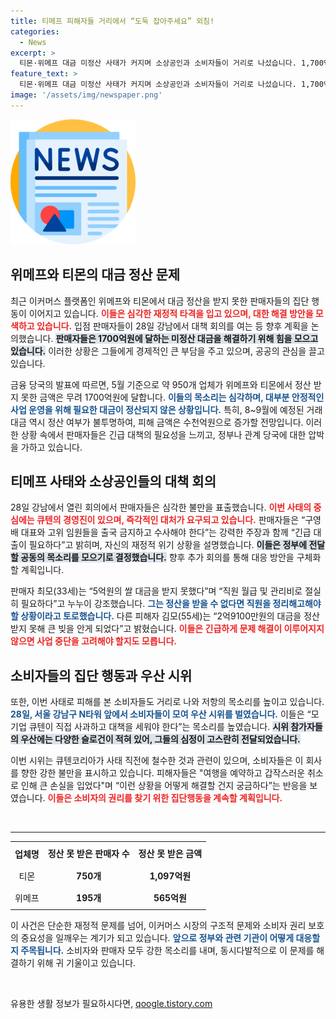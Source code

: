 ```yaml
---
title: 티메프 피해자들 거리에서 “도둑 잡아주세요” 외침!
categories:
  - News
excerpt: >
  티몬·위메프 대금 미정산 사태가 커지며 소상공인과 소비자들이 거리로 나섰습니다. 1,700억 원의 대금을 받지 못한 판매자들은 긴급 대책 회의 및 우산 시위에 나섰고, 해결의 실마리를 찾기 위한 여정이 시작되었습니다.
feature_text: >
  티몬·위메프 대금 미정산 사태가 커지며 소상공인과 소비자들이 거리로 나섰습니다. 1,700억 원의 대금을 받지 못한 판매자들은 긴급 대책 회의 및 우산 시위에 나섰고, 해결의 실마리를 찾기 위한 여정이 시작되었습니다.
image: '/assets/img/newspaper.png'
---
```


<p><img src="/assets/img/newspaper.png" alt="kimp 속보" /></p>

<h2 data-ke-size="size26">위메프와 티몬의 대금 정산 문제</h2>

<p data-ke-size="size16">최근 이커머스 플랫폼인 위메프와 티몬에서 대금 정산을 받지 못한 판매자들의 집단 행동이 이어지고 있습니다. <b><span style="color: #ee2323;">이들은 심각한 재정적 타격을 입고 있으며, 대한 해결 방안을 모색하고 있습니다.</span></b> 입점 판매자들이 28일 강남에서 대책 회의를 여는 등 향후 계획을 논의했습니다. <b><span style="background-color: #21538527;">판매자들은 1700억원에 달하는 미정산 대금을 해결하기 위해 힘을 모으고 있습니다.</span></b> 이러한 상황은 그들에게 경제적인 큰 부담을 주고 있으며, 공공의 관심을 끌고 있습니다.</p>

<p data-ke-size="size16">금융 당국의 발표에 따르면, 5월 기준으로 약 950개 업체가 위메프와 티몬에서 정산 받지 못한 금액은 무려 1700억원에 달합니다. <b><span style="color: #1a5490;">이들의 목소리는 심각하며, 대부분 안정적인 사업 운영을 위해 필요한 대금이 정산되지 않은 상황입니다.</span></b> 특히, 8~9월에 예정된 거래 대금 역시 정산 여부가 불투명하여, 피해 금액은 수천억원으로 증가할 전망입니다. 이러한 상황 속에서 판매자들은 긴급 대책의 필요성을 느끼고, 정부나 관계 당국에 대한 압박을 가하고 있습니다.</p>

<h2 data-ke-size="size26">티메프 사태와 소상공인들의 대책 회의</h2>

<p data-ke-size="size16">28일 강남에서 열린 회의에서 판매자들은 심각한 불만을 표출했습니다. <b><span style="color: #ee2323;">이번 사태의 중심에는 큐텐의 경영진이 있으며, 즉각적인 대처가 요구되고 있습니다.</span></b> 판매자들은 “구영배 대표와 고위 임원들을 출국 금지하고 수사해야 한다”는 강력한 주장과 함께 “긴급 대출이 필요하다”고 밝히며, 자신의 재정적 위기 상황을 설명했습니다. <b><span style="background-color: #21538527;">이들은 정부에 전달할 공동의 목소리를 모으기로 결정했습니다.</span></b> 향후 추가 회의를 통해 대응 방안을 구체화할 계획입니다.</p>

<p data-ke-size="size16">판매자 최모(33세)는 “5억원의 쌀 대금을 받지 못했다”며 “직원 월급 및 관리비로 절실히 필요하다”고 누누이 강조했습니다. <b><span style="color: #1a5490;">그는 정산을 받을 수 없다면 직원을 정리해고해야 할 상황이라고 토로했습니다.</span></b> 다른 피해자 김모(55세)는 “2억9100만원의 대금을 정산받지 못해 큰 빚을 안게 되었다”고 밝혔습니다. <b><span style="color: #ee2323;">이들은 긴급하게 문제 해결이 이루어지지 않으면 사업 중단을 고려해야 할지도 모릅니다.</span></b></p>

<h2 data-ke-size="size26">소비자들의 집단 행동과 우산 시위</h2>

<p data-ke-size="size16">또한, 이번 사태로 피해를 본 소비자들도 거리로 나와 저항의 목소리를 높이고 있습니다. <b><span style="color: #1a5490;">28일, 서울 강남구 N타워 앞에서 소비자들이 모여 우산 시위를 벌였습니다.</span></b> 이들은 “모기업 큐텐이 직접 사과하고 대책을 세워야 한다”는 목소리를 높였습니다. <b><span style="background-color: #21538527;">시위 참가자들의 우산에는 다양한 슬로건이 적혀 있어, 그들의 심정이 고스란히 전달되었습니다.</span></b></p>

<p data-ke-size="size16">이번 시위는 큐텐코리아가 사태 직전에 철수한 것과 관련이 있으며, 소비자들은 이 회사를 향한 강한 불만을 표시하고 있습니다. 피해자들은 "여행을 예약하고 갑작스러운 취소로 인해 큰 손실을 입었다"며 “이런 상황을 어떻게 해결할 건지 궁금하다”는 반응을 보였습니다. <b><span style="color: #ee2323;">이들은 소비자의 권리를 찾기 위한 집단행동을 계속할 계획입니다.</span></b> </p>

<p data-ke-size="size16">&nbsp;</p>

<hr/>

<table style="width: 100%;">
    <tr>
        <th style="text-align: center; height: 30px;"><b>업체명</b></th>
        <td style="text-align: center; height: 30px;"><b>정산 못 받은 판매자 수</b></td>
        <td style="text-align: center; height: 30px;"><b>정산 못 받은 금액</b></td>
    </tr>
    <tr>
        <td style="text-align: center; height: 30px;">티몬</td>
        <td style="text-align: center; height: 30px;"><b>750개</b></td>
        <td style="text-align: center; height: 30px;"><b>1,097억원</b></td>
    </tr>
    <tr>
        <td style="text-align: center; height: 30px;">위메프</td>
        <td style="text-align: center; height: 30px;"><b>195개</b></td>
        <td style="text-align: center; height: 30px;"><b>565억원</b></td>
    </tr>
</table>

<p data-ke-size="size16">이 사건은 단순한 재정적 문제를 넘어, 이커머스 시장의 구조적 문제와 소비자 권리 보호의 중요성을 일깨우는 계기가 되고 있습니다. <b><span style="color: #1a5490;">앞으로 정부와 관련 기관이 어떻게 대응할지 주목됩니다.</span></b> 소비자와 판매자 모두 강한 목소리를 내며, 동시다발적으로 이 문제를 해결하기 위해 귀 기울이고 있습니다.</p>

<p data-ke-size="size16">&nbsp;</p>
유용한 생활 정보가 필요하시다면, <a href="https://qoogle.tistory.com" rel="dofollow">qoogle.tistory.com</a>


